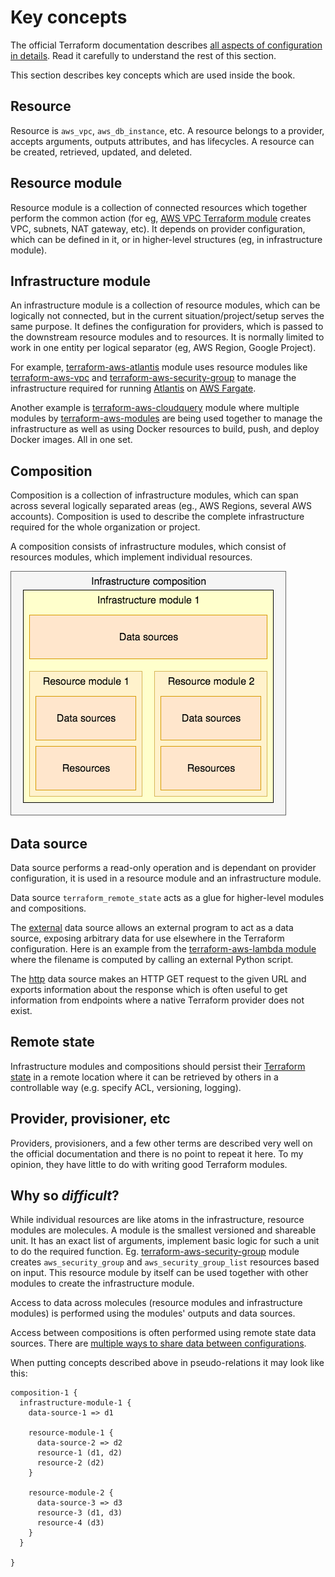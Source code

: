 # Key concepts

The official Terraform documentation describes [all aspects of configuration in details](https://www.terraform.io/docs/configuration/index.html). Read it carefully to understand the rest of this section.

This section describes key concepts which are used inside the book.

## Resource

Resource is `aws_vpc`, `aws_db_instance`, etc. A resource belongs to a provider, accepts arguments, outputs attributes, and has lifecycles. A resource can be created, retrieved, updated, and deleted.

## Resource module

Resource module is a collection of connected resources which together perform the common action (for eg, [AWS VPC Terraform module](https://github.com/terraform-aws-modules/terraform-aws-vpc/) creates VPC, subnets, NAT gateway, etc). It depends on provider configuration, which can be defined in it, or in higher-level structures (eg, in infrastructure module).

## Infrastructure module

An infrastructure module is a collection of resource modules, which can be logically not connected, but in the current situation/project/setup serves the same purpose. It defines the configuration for providers, which is passed to the downstream resource modules and to resources. It is normally limited to work in one entity per logical separator (eg, AWS Region, Google Project).

For example, [terraform-aws-atlantis](https://github.com/terraform-aws-modules/terraform-aws-atlantis/) module uses resource modules like [terraform-aws-vpc](https://github.com/terraform-aws-modules/terraform-aws-vpc/) and [terraform-aws-security-group](https://github.com/terraform-aws-modules/terraform-aws-security-group/) to manage the infrastructure required for running [Atlantis](https://www.runatlantis.io) on [AWS Fargate](https://aws.amazon.com/fargate/).

Another example is [terraform-aws-cloudquery](https://github.com/cloudquery/terraform-aws-cloudquery) module where multiple modules by [terraform-aws-modules](https://github.com/terraform-aws-modules/) are being used together to manage the infrastructure as well as using Docker resources to build, push, and deploy Docker images. All in one set.

## Composition

Composition is a collection of infrastructure modules, which can span across several logically separated areas (eg., AWS Regions, several AWS accounts). Composition is used to describe the complete infrastructure required for the whole organization or project.

A composition consists of infrastructure modules, which consist of resources modules, which implement individual resources.

![Simple infrastructure composition](.gitbook/assets/composition-1.png)

## Data source

Data source performs a read-only operation and is dependant on provider configuration, it is used in a resource module and an infrastructure module.

Data source `terraform_remote_state` acts as a glue for higher-level modules and compositions.

The [external](https://registry.terraform.io/providers/hashicorp/external/latest/docs/data-sources/data\_source) data source allows an external program to act as a data source, exposing arbitrary data for use elsewhere in the Terraform configuration. Here is an example from the [terraform-aws-lambda module](https://github.com/terraform-aws-modules/terraform-aws-lambda/blob/258e82b50adc451f51544a2b57fd1f6f8f4a61e4/package.tf#L5-L7) where the filename is computed by calling an external Python script.

The [http](https://registry.terraform.io/providers/hashicorp/http/latest/docs/data-sources/http) data source makes an HTTP GET request to the given URL and exports information about the response which is often useful to get information from endpoints where a native Terraform provider does not exist.

## Remote state

Infrastructure modules and compositions should persist their [Terraform state](https://www.terraform.io/docs/language/state/index.html) in a remote location where it can be retrieved by others in a controllable way (e.g. specify ACL, versioning, logging).

## Provider, provisioner, etc

Providers, provisioners, and a few other terms are described very well on the official documentation and there is no point to repeat it here. To my opinion, they have little to do with writing good Terraform modules.

## Why so _difficult_?

While individual resources are like atoms in the infrastructure, resource modules are molecules. A module is the smallest versioned and shareable unit. It has an exact list of arguments, implement basic logic for such a unit to do the required function. Eg. [terraform-aws-security-group](https://github.com/terraform-aws-modules/terraform-aws-security-group) module creates `aws_security_group` and `aws_security_group_list` resources based on input. This resource module by itself can be used together with other modules to create the infrastructure module.

Access to data across molecules (resource modules and infrastructure modules) is performed using the modules' outputs and data sources.

Access between compositions is often performed using remote state data sources. There are [multiple ways to share data between configurations](https://www.terraform.io/docs/language/state/remote-state-data.html#alternative-ways-to-share-data-between-configurations).

When putting concepts described above in pseudo-relations it may look like this:

```
composition-1 {
  infrastructure-module-1 {
    data-source-1 => d1

    resource-module-1 {
      data-source-2 => d2
      resource-1 (d1, d2)
      resource-2 (d2)
    }

    resource-module-2 {
      data-source-3 => d3
      resource-3 (d1, d3)
      resource-4 (d3)
    }
  }

}
```
